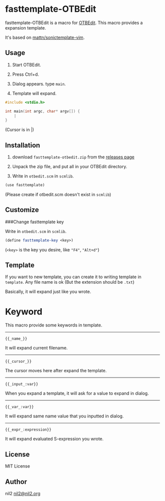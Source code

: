 fasttemplate-OTBEdit
====================

fasttemplate-OTBEdit is a macro for [OTBEdit](http://www.hi-ho.ne.jp/a_ogawa/otbedit/).
This macro provides a expansion template.

It's based on [mattn/sonictemplate-vim](https://github.com/mattn/sonictemplate-vim).

Usage
-----

1. Start OTBEdit.

2. Press Ctrl+d.

3. Dialog appears. type `main`.

4. Template will expand.

```c
#include <stdio.h>

int main(int argc, char* argv[]) {
	|
}
```

(Cursor is in |)

Installation
------------

1. download `fasttemplate-otbedit.zip` from the [releases page](https://github.com/nil2nekoni/fasttemplate-otbedit/releases)

2. Unpack the zip file, and put all in your OTBEdit directory.

3. Write in `otbedit.scm` in `scmlib`.

```scm
(use fasttemplate)
```

(Please create if otbedit.scm doesn't exist in `scmlib`)

Customize
---------

###Change fasttemplate key

Write in `otbedit.scm` in `scmlib`.

```scm
(define fasttemplate-key <key>)
```

(`<key>` is the key you desire, like `"F4"`, `"Alt+d"`)

Template
--------

If you want to new template,
you can create it to writing template in `template`.
Any file name is ok (But the extension should be `.txt`)

Basically, it will expand just like you wrote.

Keyword
====================
This macro provide some keywords in template.

-----

	{{_name_}}

It will expand current filename.

-----

	{{_cursor_}}

The cursor moves here after expand the template.

-----

	{{_input_:var}}

When you expand a template,
it will ask for a value to expand in dialog.

-----

	{{_var_:var}}

It will expand same name value that you inputted in dialog.

-----

	{{_expr_:expression}}

It will expand evaluated S-expression you wrote.

License
-------

MIT License

Author
------

nil2 <nil2@nil2.org>
